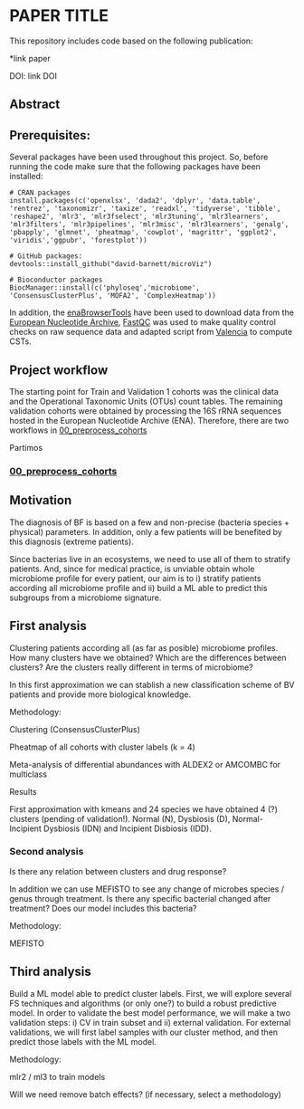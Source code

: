# PAPER TITLE

This repository includes code based on the following publication:

*link paper

DOI: link DOI

## Abstract

## Prerequisites:

Several packages have been used throughout this project. So, before running the code make sure that the following packages have been installed:

```{r}
# CRAN packages
install.packages(c('openxlsx', 'dada2', 'dplyr', 'data.table', 'rentrez', 'taxonomizr', 'taxize', 'readxl', 'tidyverse', 'tibble', 'reshape2', 'mlr3', 'mlr3fselect', 'mlr3tuning', 'mlr3learners', 'mlr3filters', 'mlr3pipelines', 'mlr3misc', 'mlr3learners', 'genalg', 'pbapply', 'glmnet', 'pheatmap', 'cowplot', 'magrittr', 'ggplot2', 'viridis','ggpubr', 'forestplot'))

# GitHub packages:
devtools::install_github("david-barnett/microViz")

# Bioconductor packages
BiocManager::install(c('phyloseq','microbiome', 'ConsensusClusterPlus', 'MOFA2', 'ComplexHeatmap'))

```

In addition, the [enaBrowserTools](https://github.com/enasequence/enaBrowserTools) have been used to download data from the [European Nucleotide Archive](https://www.ebi.ac.uk/ena/browser/home),  [FastQC](https://www.bioinformatics.babraham.ac.uk/projects/fastqc/) was used to make quality control checks on raw sequence data and adapted script from [Valencia](https://github.com/ravel-lab/VALENCIA) to compute CSTs.

## Project workflow
The starting point for Train and Validation 1 cohorts was the clinical data and the Operational Taxonomic Units (OTUs) count tables. The remaining validation cohorts were obtained by processing the 16S rRNA sequences hosted in the European Nucleotide Archive (ENA). Therefore, there are two workflows in [00_preprocess_cohorts](https://github.com/DiegoFE94/BV_Microbiome/tree/main/00_preprocess_cohorts/code)

Partimos
### [00_preprocess_cohorts](https://github.com/DiegoFE94/BV_Microbiome/tree/main/00_preprocess_cohorts/code)



## Motivation
The diagnosis of BF is based on a few and non-precise (bacteria species + physical) parameters. In addition, only a few patients will be benefited by this diagnosis (extreme patients).

Since bacterias live in an ecosystems, we need to use all of them to stratify patients. And, since for medical practice, is unviable obtain whole microbiome profile for every patient, our aim is to i) stratify patients according all microbiome profile and ii) build a ML able to predict this subgroups from a microbiome signature.

## First analysis

Clustering patients according all (as far as posible) microbiome profiles. How many clusters have we obtained? Which are the differences between clusters? Are the clusters really different in terms of microbiome?

In this first approximation we can stablish a new classification scheme of BV patients and provide more biological knowledge.

Methodology:

Clustering (ConsensusClusterPlus)

Pheatmap of all cohorts with cluster labels (k = 4)

Meta-analysis of differential abundances with ALDEX2 or AMCOMBC for multiclass

Results

First approximation with kmeans and 24 species we have obtained 4 (?) clusters (pending of validation!). Normal (N), Dysbiosis (D), Normal-Incipient Dysbiosis (IDN) and Incipient Disbiosis  (IDD).

### Second analysis

Is there any relation between clusters and drug response?

In addition we can use MEFISTO to see any change of microbes species / genus through treatment. Is there any specific bacterial changed after treatment? Does our model includes this bacteria?

Methodology:

MEFISTO

## Third analysis

Build a ML model able to predict cluster labels. First, we will explore several FS techniques and algorithms (or only one?) to build a robust predictive model. In order to validate the best model performance, we will make a two validation steps: i) CV in train subset and ii) external validation. For external validations, we will first label samples with our cluster method, and then predict those labels with the ML model.

Methodology:

mlr2 / ml3 to train models

Will we need remove batch effects? (if necessary, select a methodology)